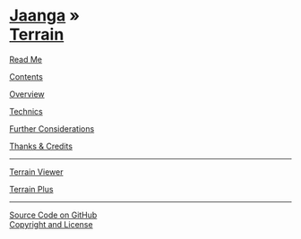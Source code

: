 [Jaanga](../index.html ) &raquo;<br>[Terrain]( ./index.html )
=============================================================

<p id=rm >
	<a href=JavaScript:displayPage("#readme.md#rm#); >Read Me</a>
</p>

<p id=co >
	<a href=JavaScript:displayPage("contents.md#co"); >Contents</a>
</p>

<p id=ov >
	<a href=JavaScript:displayPage("overview.md#ov"); >Overview</a>
</p>

<p id=te >
	<a href=JavaScript:displayPage("technics.md#te"); >Technics</a>
</p>

<p id=fc >
	<a href=JavaScript:displayPage("further-considerations.md#fc"); >Further Considerations</a>
</p>

<p id=th >
	<a href=JavaScript:displayPage("thanks.md#th"); >Thanks & Credits</a>
</p>

****

[Terrain Viewer]( ../terrain-viewer/index.html )  

[Terrain Plus]( ../terrain-plus/index.html )

****

[Source Code on GitHub]( https://github.com/jaanga/terrain/ )  
[Copyright and License]( https://github.com/jaanga/jaanga.github.io/blob/master/jaanga-copyright-and-mit-license.md )